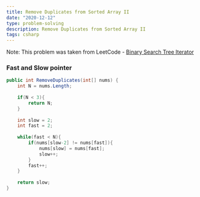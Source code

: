 ```yaml
---
title: Remove Duplicates from Sorted Array II
date: "2020-12-12"
type: problem-solving
description: Remove Duplicates from Sorted Array II
tags: csharp
---
```


Note: This problem was taken from LeetCode - [Binary Search Tree Iterator](https://leetcode.com/problems/remove-duplicates-from-sorted-array-ii/)

### Fast and Slow pointer

```csharp
public int RemoveDuplicates(int[] nums) {
	int N = nums.Length;
	
	if(N < 3){
		return N;
	}
	
	int slow = 2;
	int fast = 2;
	
	while(fast < N){
		if(nums[slow-2] != nums[fast]){
			nums[slow] = nums[fast];
			slow++;
		}
		fast++;
	}
	
	return slow;
}
```
